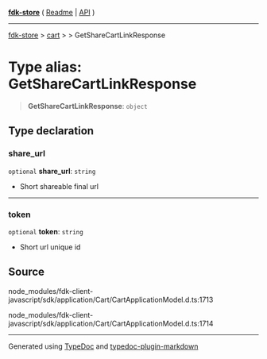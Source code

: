 [**fdk-store**](../../../README.md) ( [Readme](../../../README.md) \| [API](../../../API.md) )

---

[fdk-store](../../../API.md) > [cart](../../README.md) > [<internal>](../README.md) > GetShareCartLinkResponse

# Type alias: GetShareCartLinkResponse

> **GetShareCartLinkResponse**: `object`

## Type declaration

### share_url

`optional` **share_url**: `string`

- Short shareable final url

---

### token

`optional` **token**: `string`

- Short url unique id

## Source

node_modules/fdk-client-javascript/sdk/application/Cart/CartApplicationModel.d.ts:1713

node_modules/fdk-client-javascript/sdk/application/Cart/CartApplicationModel.d.ts:1714

---

Generated using [TypeDoc](https://typedoc.org/) and [typedoc-plugin-markdown](https://www.npmjs.com/package/typedoc-plugin-markdown)
